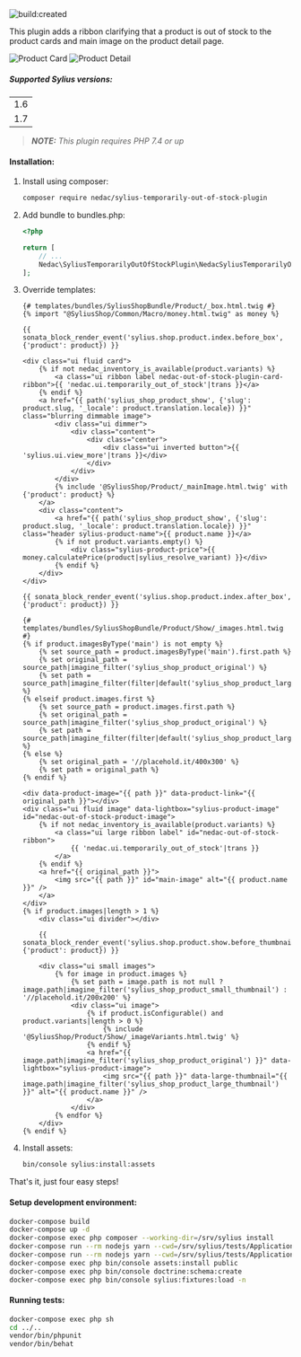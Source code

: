 <div class="repo-badge inline-block vertical-align">
    <a id="status-image-popup" title="Latest push build on default branch: created" name="status-images" class="pointer open-popup">
        <img src="https://travis-ci.com/nedac-sorbo/SyliusTemporarilyOutOfStockPlugin.svg?branch=master" alt="build:created">
    </a>
</div>

This plugin adds a ribbon clarifying that a product is out of stock to the product cards and main image on the product detail page.

![Product Card](product_card.png)
![Product Detail](product_detail.png)

##### Supported Sylius versions:
<table>
    <tr><td>1.6</td></tr>
    <tr><td>1.7</td></tr>
</table>


> **_NOTE:_** *This plugin requires PHP 7.4 or up*

#### Installation:

1. Install using composer:
    ```bash
    composer require nedac/sylius-temporarily-out-of-stock-plugin
    ```
2. Add bundle to bundles.php:
    ```php
    <?php

    return [
        // ...
        Nedac\SyliusTemporarilyOutOfStockPlugin\NedacSyliusTemporarilyOutOfStockPlugin::class => ['all' => true],
    ];
    ```
3. Override templates:
    ```twig
    {# templates/bundles/SyliusShopBundle/Product/_box.html.twig #}
    {% import "@SyliusShop/Common/Macro/money.html.twig" as money %}
    
    {{ sonata_block_render_event('sylius.shop.product.index.before_box', {'product': product}) }}
    
    <div class="ui fluid card">
        {% if not nedac_inventory_is_available(product.variants) %}
            <a class="ui ribbon label nedac-out-of-stock-plugin-card-ribbon">{{ 'nedac.ui.temporarily_out_of_stock'|trans }}</a>
        {% endif %}
        <a href="{{ path('sylius_shop_product_show', {'slug': product.slug, '_locale': product.translation.locale}) }}" class="blurring dimmable image">
            <div class="ui dimmer">
                <div class="content">
                    <div class="center">
                        <div class="ui inverted button">{{ 'sylius.ui.view_more'|trans }}</div>
                    </div>
                </div>
            </div>
            {% include '@SyliusShop/Product/_mainImage.html.twig' with {'product': product} %}
        </a>
        <div class="content">
            <a href="{{ path('sylius_shop_product_show', {'slug': product.slug, '_locale': product.translation.locale}) }}" class="header sylius-product-name">{{ product.name }}</a>
            {% if not product.variants.empty() %}
                <div class="sylius-product-price">{{ money.calculatePrice(product|sylius_resolve_variant) }}</div>
            {% endif %}
        </div>
    </div>
    
    {{ sonata_block_render_event('sylius.shop.product.index.after_box', {'product': product}) }}
    ```
    ```twig
    {# templates/bundles/SyliusShopBundle/Product/Show/_images.html.twig #}
    {% if product.imagesByType('main') is not empty %}
        {% set source_path = product.imagesByType('main').first.path %}
        {% set original_path = source_path|imagine_filter('sylius_shop_product_original') %}
        {% set path = source_path|imagine_filter(filter|default('sylius_shop_product_large_thumbnail')) %}
    {% elseif product.images.first %}
        {% set source_path = product.images.first.path %}
        {% set original_path = source_path|imagine_filter('sylius_shop_product_original') %}
        {% set path = source_path|imagine_filter(filter|default('sylius_shop_product_large_thumbnail')) %}
    {% else %}
        {% set original_path = '//placehold.it/400x300' %}
        {% set path = original_path %}
    {% endif %}
    
    <div data-product-image="{{ path }}" data-product-link="{{ original_path }}"></div>
    <div class="ui fluid image" data-lightbox="sylius-product-image" id="nedac-out-of-stock-product-image">
        {% if not nedac_inventory_is_available(product.variants) %}
            <a class="ui large ribbon label" id="nedac-out-of-stock-ribbon">
                {{ 'nedac.ui.temporarily_out_of_stock'|trans }}
            </a>
        {% endif %}
        <a href="{{ original_path }}">
            <img src="{{ path }}" id="main-image" alt="{{ product.name }}" />
        </a>
    </div>
    {% if product.images|length > 1 %}
        <div class="ui divider"></div>
    
        {{ sonata_block_render_event('sylius.shop.product.show.before_thumbnails', {'product': product}) }}
    
        <div class="ui small images">
            {% for image in product.images %}
                {% set path = image.path is not null ? image.path|imagine_filter('sylius_shop_product_small_thumbnail') : '//placehold.it/200x200' %}
                <div class="ui image">
                    {% if product.isConfigurable() and product.variants|length > 0 %}
                        {% include '@SyliusShop/Product/Show/_imageVariants.html.twig' %}
                    {% endif %}
                    <a href="{{ image.path|imagine_filter('sylius_shop_product_original') }}" data-lightbox="sylius-product-image">
                        <img src="{{ path }}" data-large-thumbnail="{{ image.path|imagine_filter('sylius_shop_product_large_thumbnail') }}" alt="{{ product.name }}" />
                    </a>
                </div>
            {% endfor %}
        </div>
    {% endif %}
    ```
4. Install assets:
    ```bash
    bin/console sylius:install:assets
    ```

That's it, just four easy steps!

#### Setup development environment:
```bash
docker-compose build
docker-compose up -d
docker-compose exec php composer --working-dir=/srv/sylius install
docker-compose run --rm nodejs yarn --cwd=/srv/sylius/tests/Application install
docker-compose run --rm nodejs yarn --cwd=/srv/sylius/tests/Application build
docker-compose exec php bin/console assets:install public
docker-compose exec php bin/console doctrine:schema:create
docker-compose exec php bin/console sylius:fixtures:load -n
```
#### Running tests:
```bash
docker-compose exec php sh
cd ../..
vendor/bin/phpunit
vendor/bin/behat
```
